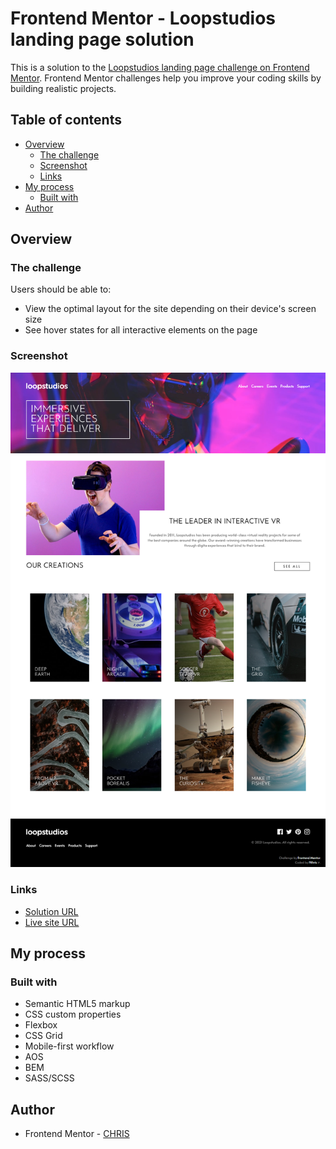 # Frontend Mentor - Loopstudios landing page solution

This is a solution to the [Loopstudios landing page challenge on Frontend Mentor](https://www.frontendmentor.io/challenges/loopstudios-landing-page-N88J5Onjw). Frontend Mentor challenges help you improve your coding skills by building realistic projects. 

## Table of contents

- [Overview](#overview)
  - [The challenge](#the-challenge)
  - [Screenshot](#screenshot)
  - [Links](#links)
- [My process](#my-process)
  - [Built with](#built-with)
- [Author](#author)

## Overview

### The challenge

Users should be able to:

- View the optimal layout for the site depending on their device's screen size
- See hover states for all interactive elements on the page

### Screenshot

![](./screenshot.png)

### Links

- [Solution URL](https://www.frontendmentor.io/solutions/loopstudios-landing-page-Q5V2HZN6Da)
- [Live site URL](https://silly-truffle-ae0216.netlify.app/)

## My process

### Built with

- Semantic HTML5 markup
- CSS custom properties
- Flexbox
- CSS Grid
- Mobile-first workflow
- AOS 
- BEM
- SASS/SCSS

## Author

- Frontend Mentor - [CHRIS](https://www.frontendmentor.io/profile/FLCHRIS)